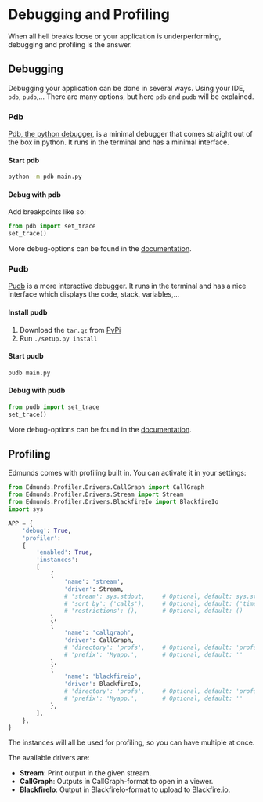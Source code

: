 
# Debugging and Profiling

When all hell breaks loose or your application is underperforming, debugging and profiling is the answer.


## Debugging

Debugging your application can be done in several ways. Using your IDE, `pdb`, `pudb`,... There are many options, but here `pdb` and `pudb` will be explained.

### Pdb

[Pdb, the python debugger](https://docs.python.org/2/library/pdb.html), is a minimal debugger that comes straight out of the box in python. It runs in the terminal and has a minimal interface.

#### Start pdb

```bash
python -m pdb main.py
```

#### Debug with pdb

Add breakpoints like so:
```python
from pdb import set_trace
set_trace()
```

More debug-options can be found in the [documentation](https://docs.python.org/2/library/pdb.html).

### Pudb

[Pudb](https://pypi.python.org/pypi/pudb) is a more interactive debugger. It runs in the terminal and has a nice interface which displays the code, stack, variables,...

#### Install pudb

1. Download the `tar.gz` from [PyPi](https://pypi.python.org/pypi/pudb)
2. Run `./setup.py install`

#### Start pudb

```bash
pudb main.py
```

#### Debug with pudb

```python
from pudb import set_trace
set_trace()
```

More debug-options can be found in the [documentation](https://pypi.python.org/pypi/pudb).


## Profiling

Edmunds comes with profiling built in. You can activate it in your settings:
```python
from Edmunds.Profiler.Drivers.CallGraph import CallGraph
from Edmunds.Profiler.Drivers.Stream import Stream
from Edmunds.Profiler.Drivers.BlackfireIo import BlackfireIo
import sys

APP = {
	'debug': True,
	'profiler':
	{
		'enabled': True,
		'instances':
		[
			{
				'name': 'stream',
				'driver': Stream,
				# 'stream': sys.stdout, 	# Optional, default: sys.stdout
				# 'sort_by': ('calls'), 	# Optional, default: ('time', 'calls')
				# 'restrictions': (), 		# Optional, default: ()
			},
			{
				'name': 'callgraph',
				'driver': CallGraph,
				# 'directory': 'profs', 	# Optional, default: 'profs'
				# 'prefix': 'Myapp.', 		# Optional, default: ''
			},
			{
				'name': 'blackfireio',
				'driver': BlackfireIo,
				# 'directory': 'profs', 	# Optional, default: 'profs'
				# 'prefix': 'Myapp.', 		# Optional, default: ''
			},
		],
	},
}
```
The instances will all be used for profiling, so you can have multiple at once.

The available drivers are:
- **Stream**: Print output in the given stream.
- **CallGraph**: Outputs in CallGraph-format to open in a viewer.
- **BlackfireIo**: Output in BlackfireIo-format to upload to [Blackfire.io](https://blackfire.io/).